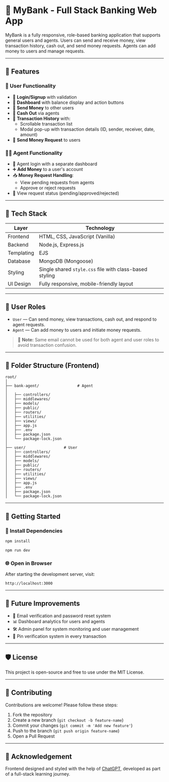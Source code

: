 # 💸 MyBank - Full Stack Banking Web App

MyBank is a fully responsive, role-based banking application that supports general users and agents. Users can send and receive money, view transaction history, cash out, and send money requests. Agents can add money to users and manage requests.

---

## 📌 Features

### 👥 User Functionality
- 🔐 **Login/Signup** with validation
- 🏦 **Dashboard** with balance display and action buttons
- 💸 **Send Money** to other users
- 💼 **Cash Out** via agents
- 📜 **Transaction History** with:
  - Scrollable transaction list
  - Modal pop-up with transaction details (ID, sender, receiver, date, amount)
- 📨 **Send Money Request** to users

### 🧑‍💼 Agent Functionality
- 🔐 Agent login with a separate dashboard
- ➕ **Add Money** to a user's account
- 📥 **Money Request Handling**:
  - View pending requests from agents
  - Approve or reject requests
- 📄 View request status (pending/approved/rejected)

---

## 🧠 Tech Stack

| Layer         | Technology            |
|---------------|------------------------|
| Frontend      | HTML, CSS, JavaScript (Vanilla) |
| Backend       | Node.js, Express.js   |
| Templating    | EJS                   |
| Database      | MongoDB (Mongoose)    |
| Styling       | Single shared `style.css` file with class-based styling |
| UI Design     | Fully responsive, mobile-friendly layout |

---

## 🔐 User Roles

- `User` — Can send money, view transactions, cash out, and respond to agent requests.
- `Agent` — Can add money to users and initiate money requests.

> 🛑 **Note:** Same email cannot be used for both agent and user roles to avoid transaction confusion.

---

## 📁 Folder Structure (Frontend)
```
root/
│
├── bank-agent/                 # Agent
│   
│   ├── controllers/
│   ├── middlewares/
│   ├── models/
│   ├── public/
│   ├── routers/
│   ├── utilities/
│   ├── views/
│   ├── app.js
│   ├── .env
│   ├── package.json
│   └── package-lock.json  
│
├── user/                 # User
│   ├── controllers/
│   ├── middlewares/
│   ├── models/
│   ├── public/
│   ├── routers/
│   ├── utilities/
│   ├── views/
│   ├── app.js
│   ├── .env
│   ├── package.json
│   └── package-lock.json  

```

---

## 🚀 Getting Started

### 🔧 Install Dependencies
```bash
npm install
```
```bash
npm run dev
```
### 🌐 Open in Browser

After starting the development server, visit:

```http://localhost:3000```

---

## 📌 Future Improvements

- 📧 Email verification and password reset system
- 📊 Dashboard analytics for users and agents
- 🛠 Admin panel for system monitoring and user management
- 🔐 Pin verification system in every transaction

---

## 🛡 License

This project is open-source and free to use under the MIT License.

---

## 🤝 Contributing

Contributions are welcome! Please follow these steps:

1. Fork the repository
2. Create a new branch (`git checkout -b feature-name`)
3. Commit your changes (`git commit -m 'Add new feature'`)
4. Push to the branch (`git push origin feature-name`)
5. Open a Pull Request

---

## 🙌 Acknowledgement

Frontend designed and styled with the help of [ChatGPT](https://openai.com/chatgpt), developed as part of a full-stack learning journey.


